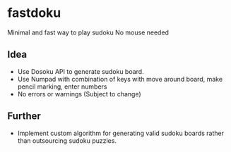 # fastdoku
Minimal and fast way to play sudoku
No mouse needed

## Idea
* Use Dosoku API to generate sudoku board.
* Use Numpad with combination of keys with move around board, make pencil marking, enter numbers
* No errors or warnings (Subject to change)

## Further
* Implement custom algorithm for generating valid sudoku boards rather than outsourcing sudoku puzzles.
